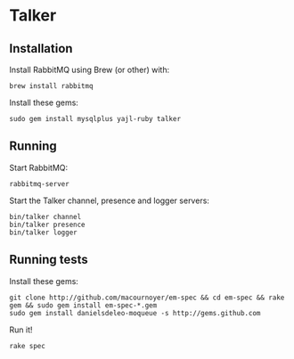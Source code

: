 # Talker

## Installation
Install RabbitMQ using Brew (or other) with:

    brew install rabbitmq

Install these gems:

    sudo gem install mysqlplus yajl-ruby talker

## Running

Start RabbitMQ:

    rabbitmq-server

Start the Talker channel, presence and logger servers:

    bin/talker channel
    bin/talker presence
    bin/talker logger

## Running tests

Install these gems:

    git clone http://github.com/macournoyer/em-spec && cd em-spec && rake gem && sudo gem install em-spec-*.gem
    sudo gem install danielsdeleo-moqueue -s http://gems.github.com
    
Run it!

    rake spec